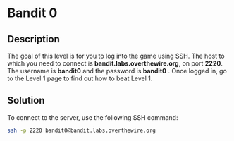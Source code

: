 # Bandit 0

## Description
The goal of this level is for you to log into the game using SSH.
The host to which you need to connect is **bandit.labs.overthewire.org**,
on port **2220**. The username is **bandit0** and the password is **bandit0**
. Once logged in, go to the Level 1 page to find out how to beat Level 1.

## Solution
To connect to the server, use the following SSH command:
```bash
ssh -p 2220 bandit0@bandit.labs.overthewire.org
```
